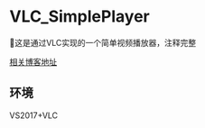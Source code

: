 # VLC_SimplePlayer
🚀这是通过VLC实现的一个简单视频播放器，注释完整

[相关博客地址](https://blog.csdn.net/Jacksqh/article/details/128058988)

## 环境
VS2017+VLC
